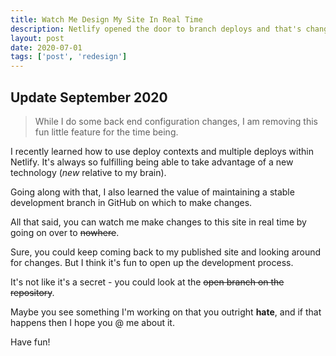 ```yaml
---
title: Watch Me Design My Site In Real Time
description: Netlify opened the door to branch deploys and that's changed my development process for the better. Watch me make this site better in real time!
layout: post
date: 2020-07-01
tags: ['post', 'redesign']
---
```

## Update September 2020
> While I do some back end configuration changes, I am removing this fun little feature for the time being.

I recently learned how to use deploy contexts and multiple deploys within Netlify. It's always so fulfilling being able to take advantage of a new technology (_new_ relative to my brain).

Going along with that, I also learned the value of maintaining a stable development branch in GitHub on which to make changes.

All that said, you can watch me make changes to this site in real time by going on over to ~~nowhere~~.

Sure, you could keep coming back to my published site and looking around for changes. But I think it's fun to open up the development process.

It's not like it's a secret - you could look at the ~~open branch on the repository~~.

Maybe you see something I'm working on that you outright **hate**, and if that happens then I hope you @ me about it.

Have fun!
